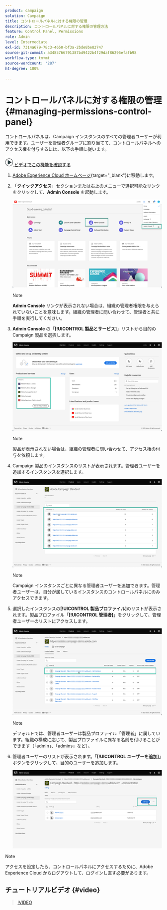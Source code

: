```yaml
---
product: campaign
solution: Campaign
title: コントロールパネルに対する権限の管理
description: コントロールパネルに対する権限の管理方法
feature: Control Panel, Permissions
role: Admin
level: Intermediate
exl-id: 7314a679-78c3-4650-bf3a-2bde8be82747
source-git-commit: a3485766791387bd9422b4f29daf86296efafb98
workflow-type: tm+mt
source-wordcount: '287'
ht-degree: 100%

---
```


# コントロールパネルに対する権限の管理 {#managing-permissions-control-panel}

コントロールパネルは、Campaign インスタンスのすべての管理者ユーザーが利用できます。ユーザーを管理者グループに割り当てて、コントロールパネルへのアクセス権を付与するには、以下の手順に従います。

![](assets/do-not-localize/how-to-video.png)[ ビデオでこの機能を確認する](../../discover/using/managing-permissions.md#video)

1. [Adobe Experience Cloud ホームページ](https://experiencecloud.adobe.com/){target="_blank"}に移動します。

1. 「**クイックアクセス**」セクションまたは右上のメニューで選択可能なリンクをクリックして、**Admin Console** を起動します。

   ![](assets/do-not-localize/control_panel_admin-console.png)

   >[!NOTE]
   >
   >**Admin Console** リンクが表示されない場合は、組織の管理者権限を与えられていないことを意味します。組織の管理者に問い合わせて、管理者と共に手順を実行してください。

1. **Admin Console** の「**[!UICONTROL 製品とサービス]**」リストから目的の Campaign 製品を選択します。

   ![](assets/do-not-localize/control_panel_product-list.png)

   >[!NOTE]
   >
   >製品が表示されない場合は、組織の管理者に問い合わせて、アクセス権の付与を依頼します。

1. Campaign 製品のインスタンスのリストが表示されます。管理者ユーザーを追加するインスタンスを選択します。

   ![](assets/do-not-localize/control_panel_add_user_4.png)

   >[!NOTE]
   >
   >Campaign インスタンスごとに異なる管理者ユーザーを追加できます。管理者ユーザーは、自分が属しているインスタンスのコントロールパネルにのみアクセスできます。

1. 選択したインスタンスの&#x200B;**[!UICONTROL 製品プロファイル]**&#x200B;のリストが表示されます。製品プロファイル「**[!UICONTROL 管理者]**」をクリックして、管理者ユーザーのリストにアクセスします。

   ![](assets/do-not-localize/control_panel_add_user_5.png)

   >[!NOTE]
   >
   >デフォルトでは、管理者ユーザーは製品プロファイル「管理者」に属しています。組織の構成に応じて、製品プロファイルに異なる名前を付けることができます（「admin」、「admins」など）。

1. 管理者ユーザーのリストが表示されます。「**[!UICONTROL ユーザーを追加]**」ボタンをクリックして、目的のユーザーを追加します。

   ![](assets/do-not-localize/control_panel_add_user_6.png)

>[!NOTE]
>
>アクセスを設定したら、コントロールパネルにアクセスするために、Adobe Experience Cloud からログアウトして、ログインし直す必要があります。

## チュートリアルビデオ {#video}

>[!VIDEO](https://video.tv.adobe.com/v/35055?quality=12&captions=jpn)
